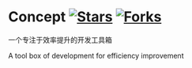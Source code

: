 # Concept [![Stars](https://img.shields.io/github/stars/Linyuzai/concept?style=social)](https://github.com/Linyuzai/concept) [![Forks](https://img.shields.io/github/forks/Linyuzai/concept?style=social)](https://github.com/Linyuzai/concept/fork)

一个专注于效率提升的开发工具箱

A tool box of development for efficiency improvement